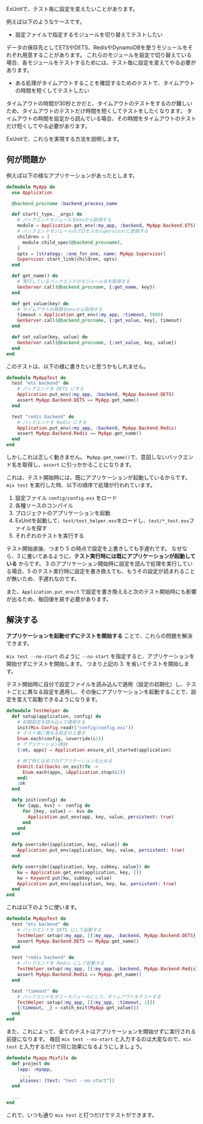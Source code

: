 ExUnitで、テスト毎に設定を変えたいことがあります。

例えば以下のようなケースです。

- 設定ファイルで指定するモジュールを切り替えてテストしたい

データの保存先としてETSやDETS、RedisやDynamoDBを使うモジュールをそれぞれ用意することがあります。
これらのモジュールを設定で切り替えている場合、各モジュールをテストするためには、テスト毎に設定を変えてやる必要があります。

- ある処理がタイムアウトすることを確認するためのテストで、タイムアウトの時間を短くしてテストしたい

タイムアウトの時間が30秒とかだと、タイムアウトのテストをするのが難しいため、タイムアウトのテストだけ時間を短くしてテストをしたくなります。
タイムアウトの時間を設定から読んでいる場合、その時間をタイムアウトのテストだけ短くしてやる必要があります。

ExUnitで、これらを実現する方法を説明します。

## 何が問題か

例えば以下の様なアプリケーションがあったとします。

```elixir:lib/my_app.ex
defmodule MyApp do
  use Application

  @backend_procname :backend_process_name

  def start(_type, _args) do
    # バックエンドモジュールをenvから取得する
    module = Application.get_env(:my_app, :backend, MyApp.Backend.ETS)
    # バックエンドモジュールのプロセスをsupervisorに登録する
    children = [
      module.child_spec(@backend_procname),
    ]
    opts = [strategy: :one_for_one, name: MyApp.Supervisor]
    Supervisor.start_link(children, opts)
  end

  def get_name() do
    # 実行しているバックエンドのモジュール名を取得する
    GenServer.call(@backend_procname, {:get_name, key})
  end

  def get_value(key) do
    # タイムアウトの時間をenvから取得する
    timeout = Application.get_env(:my_app, :timeout, 5000)
    GenServer.call(@backend_procname, {:get_value, key}, timeout)
  end

  def set_value(key, value) do
    GenServer.call(@backend_procname, {:set_value, key, value})
  end
end
```

このテストは、以下の様に書きたいと思うかもしれません。

```elixir:test/my_app_test.exs
defmodule MyAppTest do
  test "ets backend" do
    # バックエンドを DETS にする
    Application.put_env(:my_app, :backend, MyApp.Backend.DETS)
    assert MyApp.Backend.DETS == MyApp.get_name()
  end

  test "redis backend" do
    # バックエンドを Redis にする
    Application.put_env(:my_app, :backend, MyApp.Backend.Redis)
    assert MyApp.Backend.Redis == MyApp.get_name()
  end
end
```

しかしこれは正しく動きません。
`MyApp.get_name()`で、意図しないバックエンド名を取得し、`assert` に引っかかることになります。

これは、テスト開始時には、既にアプリケーションが起動しているからです。
`mix test` を実行した時、以下の順序で処理が行われています。

1. 設定ファイル `config/config.exs` をロード
2. 各種ソースのコンパイル
3. プロジェクトのアプリケーションを起動
4. ExUnitを起動して、`test/test_helper.exs`をロードし、`test/*_test.exs`ファイルを探す
5. それぞれのテストを実行する

テスト開始直後、つまり 5 の時点で設定を上書きしても手遅れです。
なぜなら、3 に書いてあるように、**テスト実行時には既にアプリケーションが起動している** からです。
3 のアプリケーション開始時に設定を読んで処理を実行している場合、5 のテスト実行時に設定を書き換えても、もうその設定が読まれることが無いため、手遅れなのです。

また、`Application.put_env/3` で設定を書き換えると次のテスト開始時にも影響が出るため、毎回値を戻す必要があります。

## 解決する

**アプリケーションを起動せずにテストを開始する** ことで、これらの問題を解決できます。

`mix test --no-start` のように `--no-start` を指定すると、アプリケーションを開始せずにテストを開始します。
つまり上記の 3. を省いてテストを開始します。

テスト開始時に自分で設定ファイルを読み込んで適用（設定の初期化）し、テストごとに異なる設定を適用し、その後にアプリケーションを起動することで、設定を変えて起動できるようになります。

```elixir:test/test_helper.exs
defmodule TestHelper do
  def setup(application, config) do
    # 初期設定を読み込んで適用する
    init(Mix.Config.read!("config/config.exs"))
    # テスト毎に異なる設定の上書き
    Enum.each(config, &override(&1))
    # アプリケーション開始
    {:ok, apps} = Application.ensure_all_started(application)

    # 終了時には全てのアプリケーションを止める
    ExUnit.Callbacks.on_exit(fn ->
      Enum.each(apps, &Application.stop(&1))
    end)
    :ok
  end

  defp init(config) do
    for {app, kvs} <- config do
      for {key, value} <- kvs do
        Application.put_env(app, key, value, persistent: true)
      end
    end
  end

  defp override({application, key, value}) do
    Application.put_env(application, key, value, persistent: true)
  end

  defp override({application, key, subkey, value}) do
    kw = Application.get_env(application, key, [])
    kw = Keyword.put(kw, subkey, value)
    Application.put_env(application, key, kw, persistent: true)
  end
end
```

これは以下のように使います。

```elixir:test/my_app_test.exs
defmodule MyAppTest do
  test "ets backend" do
    # バックエンドを DETS にして起動する
    TestHelper.setup(:my_app, [{:my_app, :backend, MyApp.Backend.DETS}])
    assert MyApp.Backend.DETS == MyApp.get_name()
  end

  test "redis backend" do
    # バックエンドを Redis にして起動する
    TestHelper.setup(:my_app, [{:my_app, :backend, MyApp.Backend.Redis}])
    assert MyApp.Backend.Redis == MyApp.get_name()
  end

  test "timeout" do
    # バックエンドをダミーモジュールにして、タイムアウトをテストする
    TestHelper.setup(:my_app, [{:my_app, :timeout, 1}])
    {:timeout, _} = catch_exit(MyApp.get_value())
  end
end
```

また、これによって、全てのテストはアプリケーションを開始せずに実行される前提になります。
毎回 `mix test --no-start` と入力するのは大変なので、`mix test` と入力するだけで同じ効果になるようにしましょう。

```elixir:mix.exs
defmodule Myapp.Mixfile do
  def project do
    [app: :myapp,
     ...,
     aliases: [test: "test --no-start"]]
  end

  ...
end
```

これで、いつも通り `mix test` と打つだけでテストができます。
